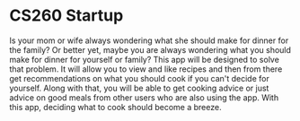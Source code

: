 # CS260 Startup
Is your mom or wife always wondering what she should make for dinner for the family? Or better yet, maybe you are 
always wondering what you should make for dinner for yourself or family? This app will be designed to solve that problem.
It will allow you to view and like recipes and then from there get recommendations on what you should cook if you can't 
decide for yourself. Along with that, you will be able to get cooking advice or just advice on good meals from other users who are also using the app. With this app, deciding what to cook should become a breeze.
